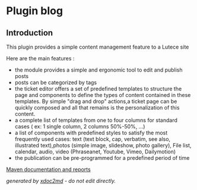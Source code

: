 # Plugin blog

## Introduction

This plugin provides a simple content management feature to a Lutece site

Here are the main features :


 
* the module provides a simple and ergonomic tool to edit and publish posts
* posts can be categorized by tags
* the ticket editor offers a set of predefined templates to structure the page and components to define the types of content contained in these templates. By simple "drag and drop" actions,a ticket page can be quickly composed and all that remains is the personalization of this content.
* a complete list of templates from one to four columns for standard cases ( ex: 1 single column, 2 columns 50%-50%, ...)
* a list of components with predefined styles to satisfy the most frequently used cases: text (text block, cap, verbatim, see also, illustrated text),photos (simple image, slideshow, photo gallery), File list, calendar, audio, video (Phraseanet, Youtube, Vimeo, Dailymotion)
* the publication can be pre-programmed for a predefined period of time



[Maven documentation and reports](https://dev.lutece.paris.fr/plugins/plugin-blog/)



 *generated by [xdoc2md](https://github.com/lutece-platform/tools-maven-xdoc2md-plugin) - do not edit directly.*
